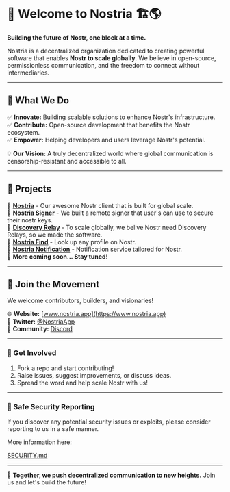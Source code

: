 # 🚀 Welcome to **Nostria** 🏗️🌎  

**Building the future of Nostr, one block at a time.**  

Nostria is a decentralized organization dedicated to creating powerful software that enables **Nostr to scale globally**. We believe in open-source, permissionless communication, and the freedom to connect without intermediaries.  

---

## 🌟 What We Do  

✅ **Innovate:** Building scalable solutions to enhance Nostr's infrastructure.  
✅ **Contribute:** Open-source development that benefits the Nostr ecosystem.  
✅ **Empower:** Helping developers and users leverage Nostr's potential.  

💡 **Our Vision:** A truly decentralized world where global communication is censorship-resistant and accessible to all.  

---

## 📜 Projects  

🔹 **[Nostria](https://github.com/nostria-app/nostria)** - Our awesome Nostr client that is built for global scale.  
🔹 **[Nostria Signer](https://github.com/nostria-app/nostria-signer)** - We built a remote signer that user's can use to secure their nostr keys.  
🔹 **[Discovery Relay](https://github.com/nostria-app/discovery-relay)** - To scale globally, we belive Nostr need Discovery Relays, so we made the software.  
🔹 **[Nostria Find](https://github.com/nostria-app/nostria-find)** - Look up any profile on Nostr.  
🔹 **[Nostria Notification](https://github.com/nostria-app/nostria-notification)** - Notification service tailored for Nostr.  
🔹 **More coming soon... Stay tuned!**  

---

## 👥 Join the Movement  

We welcome contributors, builders, and visionaries!  

🌐 **Website:** [www.nostria.app](https://www.nostria.app)  
📢 **Twitter:** [@NostriaApp](https://x.com/nostriaapp)  
💬 **Community:** [Discord](https://blockcore.net/discord)  

---

### 📌 Get Involved  

1. Fork a repo and start contributing!  
2. Raise issues, suggest improvements, or discuss ideas.  
3. Spread the word and help scale Nostr with us!  

---


### 🔐 Safe Security Reporting

If you discover any potential security issues or exploits, please consider reporting to us in a safe manner.

More information here:

[SECURITY.md](https://github.com/nostria-app/nostria/blob/main/SECURITY.md)

---

🚀 **Together, we push decentralized communication to new heights.** Join us and let's build the future!
